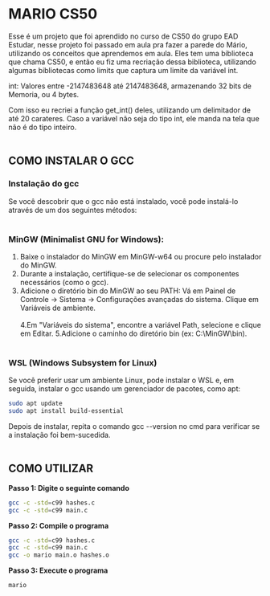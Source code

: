 # MARIO CS50

Esse é um projeto que foi aprendido no curso de CS50 do grupo EAD Estudar, nesse projeto foi passado em aula pra fazer a parede do Mário, utilizando os conceitos que aprendemos em aula. Eles tem uma biblioteca que chama CS50, e então eu fiz uma recriação dessa biblioteca, utilizando algumas bibliotecas como limits que captura um limite da variável int.

int: Valores entre -2147483648 até 2147483648, armazenando 32 bits de Memoria, ou 4 bytes.

Com isso eu recriei a função get_int() deles, utilizando um delimitador de até 20 carateres. Caso a variável não seja do tipo int, ele manda na tela que não é do tipo inteiro.<br></br>


##  COMO INSTALAR O GCC

### Instalação do gcc

Se você descobrir que o gcc não está instalado, você pode instalá-lo através de um dos seguintes métodos:<br></br>


### MinGW (Minimalist GNU for Windows):

1. Baixe o instalador do MinGW em MinGW-w64 ou procure pelo instalador do MinGW.
2. Durante a instalação, certifique-se de selecionar os componentes necessários (como o gcc).
3. Adicione o diretório bin do MinGW ao seu PATH:
Vá em Painel de Controle → Sistema → Configurações avançadas do sistema.
Clique em Variáveis de ambiente.<br></br>
4.Em "Variáveis do sistema", encontre a variável Path, selecione e clique em Editar.
5.Adicione o caminho do diretório bin (ex: C:\MinGW\bin).<br></br>


### WSL (Windows Subsystem for Linux)
Se você preferir usar um ambiente Linux, pode instalar o WSL e, em seguida, instalar o gcc usando um gerenciador de pacotes, como apt:

```bash
sudo apt update
sudo apt install build-essential
```

Depois de instalar, repita o comando gcc --version no cmd para verificar se a instalação foi bem-sucedida.<br></br>


## COMO UTILIZAR


**Passo 1: Digite o seguinte comando**

```bash
gcc -c -std=c99 hashes.c
gcc -c -std=c99 main.c
```

**Passo 2: Compile o programa**

```bash
gcc -c -std=c99 hashes.c
gcc -c -std=c99 main.c
gcc -o mario main.o hashes.o
```



**Passo 3: Execute o programa**

```bash
mario
```

